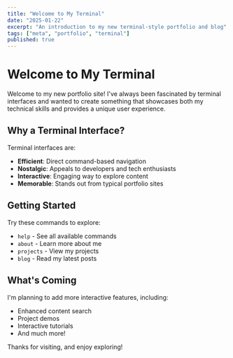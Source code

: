 ```yaml
---
title: "Welcome to My Terminal"
date: "2025-01-22"
excerpt: "An introduction to my new terminal-style portfolio and blog"
tags: ["meta", "portfolio", "terminal"]
published: true
---
```


# Welcome to My Terminal

Welcome to my new portfolio site! I've always been fascinated by terminal interfaces and wanted to create something that showcases both my technical skills and provides a unique user experience.

## Why a Terminal Interface?

Terminal interfaces are:
- **Efficient**: Direct command-based navigation
- **Nostalgic**: Appeals to developers and tech enthusiasts  
- **Interactive**: Engaging way to explore content
- **Memorable**: Stands out from typical portfolio sites

## Getting Started

Try these commands to explore:
- `help` - See all available commands
- `about` - Learn more about me
- `projects` - View my projects
- `blog` - Read my latest posts

## What's Coming

I'm planning to add more interactive features, including:
- Enhanced content search
- Project demos
- Interactive tutorials
- And much more!

Thanks for visiting, and enjoy exploring!
